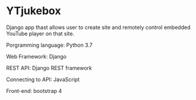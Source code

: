 # YTjukebox
Django app thast allows user to create site and remotely control embedded YouTube player on that site. 

Porgramming language: Python 3.7

Web Framework: Django

REST API: Django REST framework

Connecting to API: JavaScript

Front-end: bootstrap 4 
